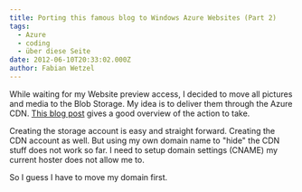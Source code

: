 ```yaml
---
title: Porting this famous blog to Windows Azure Websites (Part 2)
tags:
  - Azure
  - coding
  - über diese Seite
date: 2012-06-10T20:33:02.000Z
author: Fabian Wetzel
---
```


While waiting for my Website preview access, I decided to move all pictures and media to the Blob Storage. My idea is to deliver them through the Azure CDN. [This blog post](http://www.wadewegner.com/2011/08/using-windows-azure-blob-storage-and-cdn-with-wordpress/) gives a good overview of the action to take.

Creating the storage account is easy and straight forward. Creating the CDN account as well. But using my own domain name to "hide" the CDN stuff does not work so far. I need to setup domain settings (CNAME) my current hoster does not allow me to.

So I guess I have to move my domain first.


